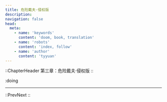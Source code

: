 ```yaml
---
title: 危险戴夫·侵权版
description:
navigation: false
head:
  meta:
    - name: 'keywords'
      content: 'doom, book, translation'
    - name: 'robots'
      content: 'index, follow'
    - name: 'author'
      content: 'tyyuan'
---
```


::ChapterHeader
第三章：危险戴夫·侵权版
::

:doing

---

::PrevNext
::

[mgb]: https://en.wikipedia.org/wiki/MG_MGB